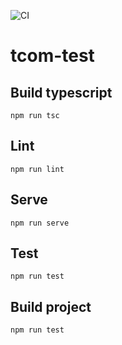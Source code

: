 ![CI](https://github.com/roxus/tcom-test/workflows/CI/badge.svg)

# tcom-test

## Build typescript
    npm run tsc

## Lint
    npm run lint

## Serve
    npm run serve

## Test
    npm run test

## Build project
    npm run test
